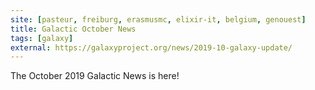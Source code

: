 ```yaml
---
site: [pasteur, freiburg, erasmusmc, elixir-it, belgium, genouest]
title: Galactic October News
tags: [galaxy]
external: https://galaxyproject.org/news/2019-10-galaxy-update/
---
```


The October 2019 Galactic News is here!